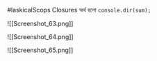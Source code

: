 #laskicalScops
Closures অর্থ হলো 
`console.dir(sum);`

![[Screenshot_63.png]]


![[Screenshot_64.png]]


![[Screenshot_65.png]]

